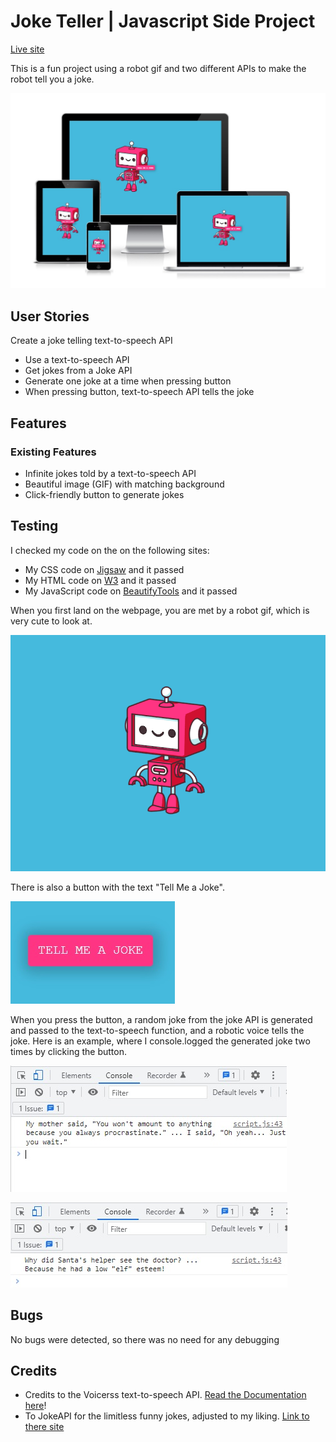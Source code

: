 # Joke Teller | Javascript Side Project
[Live site](https://fullstacksammy.github.io/joke-teller/)

This is a fun project using a robot gif and two different APIs to make the robot tell you a joke.

![Image of responsiveness](/assests/images/response.jpg)

## User Stories

Create a joke telling text-to-speech API
- Use a text-to-speech API
- Get jokes from a Joke API
- Generate one joke at a time when pressing button
- When pressing button, text-to-speech API tells the joke


## Features

### Existing Features
- Infinite jokes told by a text-to-speech API
- Beautiful image (GIF) with matching background
- Click-friendly button to generate jokes

## Testing
I checked my code on the on the following sites:
- My CSS code on [Jigsaw](https://jigsaw.w3.org/css-validator/#validate_by_input) and it passed
- My HTML code on [W3](https://validator.w3.org/) and it passed
- My JavaScript code on [BeautifyTools](https://beautifytools.com/javascript-validator.php) and it passed

When you first land on the webpage, you are met by a robot gif, which is very cute to look at. 

![gif of robot](/robot.gif)

There is also a button with the text "Tell Me a Joke".

![image of landingpage](/assests/images/button.jpg)

When you press the button, a random joke from the joke API is generated and passed to the text-to-speech function, and a robotic voice tells the joke.
Here is an example, where I console.logged the generated joke two times by clicking the button.

![image of original source](/assests/images/joke1.jpg)

![image of original source](/assests/images/joke2.jpg)

## Bugs
No bugs were detected, so there was no need for any debugging

## Credits
- Credits to the Voicerss text-to-speech API. [Read the Documentation here](https://www.voicerss.org//api/)!
- To JokeAPI for the limitless funny jokes, adjusted to my liking. [Link to there site](https://sv443.net/jokeapi/v2/)
